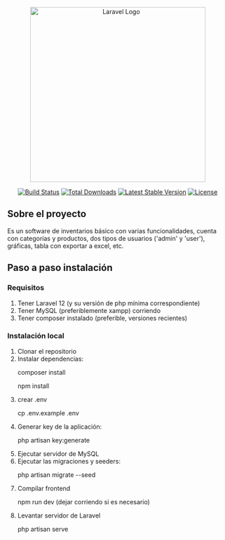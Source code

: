 <p align="center"><a href="https://laravel.com" target="_blank"><img src="https://raw.githubusercontent.com/laravel/art/master/logo-lockup/5%20SVG/2%20CMYK/1%20Full%20Color/laravel-logolockup-cmyk-red.svg" width="400" alt="Laravel Logo"></a></p>

<p align="center">
<a href="https://github.com/laravel/framework/actions"><img src="https://github.com/laravel/framework/workflows/tests/badge.svg" alt="Build Status"></a>
<a href="https://packagist.org/packages/laravel/framework"><img src="https://img.shields.io/packagist/dt/laravel/framework" alt="Total Downloads"></a>
<a href="https://packagist.org/packages/laravel/framework"><img src="https://img.shields.io/packagist/v/laravel/framework" alt="Latest Stable Version"></a>
<a href="https://packagist.org/packages/laravel/framework"><img src="https://img.shields.io/packagist/l/laravel/framework" alt="License"></a>
</p>

## Sobre el proyecto
Es un software de inventarios básico con varias funcionalidades, cuenta con categorías y productos, dos tipos de usuarios ('admin' y 'user'), gráficas, tabla con exportar a excel, etc.

## Paso a paso instalación
### Requisitos
<ol>
    <li>Tener Laravel 12 (y su versión de php mínima correspondiente)</li>
    <li>Tener MySQL (preferiblemente xampp) corriendo</li>
    <li>Tener composer instalado (preferible, versiones recientes)</li>
</ol>

### Instalación local
<ol>
    <li>Clonar el repositorio</li>
    <li>Instalar dependencias: </li>
    <p>composer install</p>
    <p>npm install</p>
    <li>crear .env</li>
    <p>cp .env.example .env</p>
    <li>Generar key de la aplicación: </li>
    <p>php artisan key:generate</p>
    <li>Ejecutar servidor de MySQL</li>
    <li>Ejecutar las migraciones y seeders:</li>
    <p>php artisan migrate --seed</p>
    <li>Compilar frontend</li>
    <p>npm run dev (dejar corriendo si es necesario)</p>
    <li>Levantar servidor de Laravel</li>
    <p>php artisan serve</p>
</ol>
